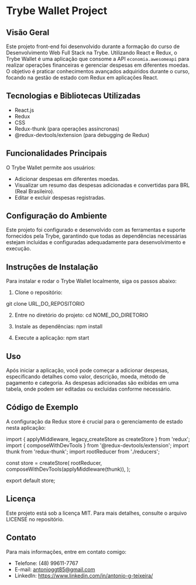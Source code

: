# Trybe Wallet Project

## Visão Geral

Este projeto front-end foi desenvolvido durante a formação do curso de Desenvolvimento Web Full Stack na Trybe. Utilizando React e Redux, o Trybe Wallet é uma aplicação que consome a API `economia.awesomeapi` para realizar operações financeiras e gerenciar despesas em diferentes moedas. O objetivo é praticar conhecimentos avançados adquiridos durante o curso, focando na gestão de estado com Redux em aplicações React.

## Tecnologias e Bibliotecas Utilizadas

- React.js
- Redux
- CSS
- Redux-thunk (para operações assíncronas)
- @redux-devtools/extension (para debugging de Redux)

## Funcionalidades Principais

O Trybe Wallet permite aos usuários:
- Adicionar despesas em diferentes moedas.
- Visualizar um resumo das despesas adicionadas e convertidas para BRL (Real Brasileiro).
- Editar e excluir despesas registradas.

## Configuração do Ambiente

Este projeto foi configurado e desenvolvido com as ferramentas e suporte fornecidos pela Trybe, garantindo que todas as dependências necessárias estejam incluídas e configuradas adequadamente para desenvolvimento e execução.

## Instruções de Instalação

Para instalar e rodar o Trybe Wallet localmente, siga os passos abaixo:

1. Clone o repositório:

git clone URL_DO_REPOSITORIO

2. Entre no diretório do projeto:
cd NOME_DO_DIRETORIO

3. Instale as dependências:
npm install

4. Execute a aplicação:
npm start

## Uso
Após iniciar a aplicação, você pode começar a adicionar despesas, especificando detalhes como valor, descrição, moeda, método de pagamento e categoria. As despesas adicionadas são exibidas em uma tabela, onde podem ser editadas ou excluídas conforme necessário.

## Código de Exemplo
A configuração da Redux store é crucial para o gerenciamento de estado nesta aplicação:

import { applyMiddleware, legacy_createStore as createStore } from 'redux';
import { composeWithDevTools } from '@redux-devtools/extension';
import thunk from 'redux-thunk';
import rootReducer from './reducers';

const store = createStore(
  rootReducer,
  composeWithDevTools(applyMiddleware(thunk)),
);

export default store;

## Licença

Este projeto está sob a licença MIT. Para mais detalhes, consulte o arquivo LICENSE no repositório.

## Contato

Para mais informações, entre em contato comigo:

- Telefone: (48) 99611-7767
- E-mail: antonioggt85@gmail.com
- LinkedIn: https://www.linkedin.com/in/antonio-g-teixeira/
